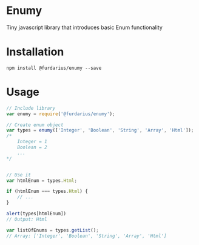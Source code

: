 # Enumy
Tiny javascript library that introduces basic Enum functionality

# Installation

    npm install @furdarius/enumy --save
    
# Usage

````js
// Include library
var enumy = require('@furdarius/enumy');

// Create enum object
var types = enumy(['Integer', 'Boolean', 'String', 'Array', 'Html']);
/*
    Integer = 1
    Boolean = 2
    ...
*/


// Use it
var htmlEnum = types.Html;

if (htmlEnum === types.Html) {
    // ...
}

alert(types[htmlEnum])
// Output: Html

var listOfEnums = types.getList();
// Array: ['Integer', 'Boolean', 'String', 'Array', 'Html']
````